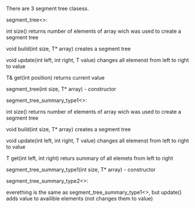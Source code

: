 There are 3 segment tree clasess.


segment_tree<>:

int size() returns number of elements of array wich was used to create a segment tree

void build(int size, T* array) creates a segment tree

void update(int left, int right, T value) changes all elemenst from left to right to value

T& get(int position) returns current value

segment_tree(int size, T* array) - constructor


segment_tree_summary_type1<>:


int size() returns number of elements of array wich was used to create a segment tree

void build(int size, T* array) creates a segment tree

void update(int left, int right, T value) changes all elemenst from left to right to value

T get(int left, int right) returs summary of all elemets from left to right

segment_tree_summary_type1(int size, T* array) - constructor

segment_tree_summary_type2<>:


everething is the same as segment_tree_summary_type1<>, but update() adds value to availible elements (not changes them to value)
